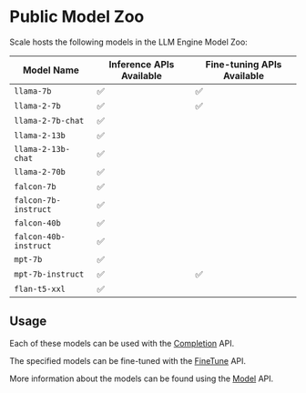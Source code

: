 # Public Model Zoo

Scale hosts the following models in the LLM Engine Model Zoo:

| Model Name            | Inference APIs Available | Fine-tuning APIs Available |
| --------------------- | ------------------------ | -------------------------- |
| `llama-7b`            | ✅                       | ✅                         |
| `llama-2-7b`          | ✅                       | ✅                         |
| `llama-2-7b-chat`     | ✅                       |                            |
| `llama-2-13b`         | ✅                       |                            |
| `llama-2-13b-chat`    | ✅                       |                            |
| `llama-2-70b`         | ✅                       |                            |
| `falcon-7b`           | ✅                       |                            |
| `falcon-7b-instruct`  | ✅                       |                            |
| `falcon-40b`          | ✅                       |                            |
| `falcon-40b-instruct` | ✅                       |                            |
| `mpt-7b`              | ✅                       |                            |
| `mpt-7b-instruct`     | ✅                       | ✅                         |
| `flan-t5-xxl`         | ✅                       |                            |

## Usage

Each of these models can be used with the
[Completion](../api/python_client/#llmengine.Completion) API.

The specified models can be fine-tuned with the
[FineTune](../api/python_client/#llmengine.FineTune) API.

More information about the models can be found using the
[Model](../api/python_client/#llmengine.Model) API.
